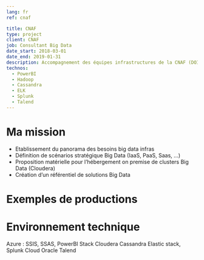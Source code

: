 ```yaml
---
lang: fr
ref: cnaf

title: CNAF
type: project
client: CNAF
job: Consultant Big Data 
date_start: 2018-03-01
date_end: 2019-01-31
description: Accompagnement des équipes infrastructures de la CNAF (DOIT) autour des problématiques big data
technos:
  - PowerBI
  - Hadoop
  - Cassandra
  - ELK
  - Splunk
  - Talend
---
```

# Ma mission
- Etablissement du panorama des besoins big data infras
- Définition de scénarios stratégique Big Data (IaaS, PaaS, Saas, …) 
- Proposition matérielle pour l’hébergement on premise de clusters Big Data (Cloudera)
- Création d’un référentiel de solutions Big Data

# Exemples de productions

# Environnement technique
Azure : SSIS, SSAS, PowerBI
Stack Cloudera
Cassandra
Elastic stack, Splunk
Cloud Oracle
Talend